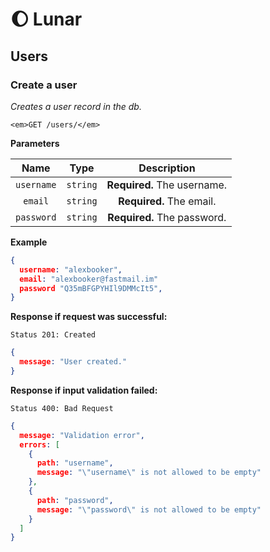 # :moon: Lunar

## Users

### Create a user

_Creates a user record in the db._

```
<em>GET /users/</em>
```

**Parameters**

| Name       | Type     | Description                 |
|:----------:|:--------:|:---------------------------:|
| `username` | `string` | **Required.** The username. |
| `email`    | `string` | **Required.** The email.    |
| `password` | `string` | **Required.** The password. |

**Example**

```json
{
  username: "alexbooker",
  email: "alexbooker@fastmail.im"
  password "Q35mBFGPYHIl9DMMcIt5",
}
```

**Response if request was successful:**

```
Status 201: Created
```

```json
{
  message: "User created."
}
```

**Response if input validation failed:**

```
Status 400: Bad Request
```

```json
{
  message: "Validation error",
  errors: [
    {
      path: "username",
      message: "\"username\" is not allowed to be empty"
    },
    {
      path: "password",
      message: "\"password\" is not allowed to be empty"
    }
  ]
}
```
